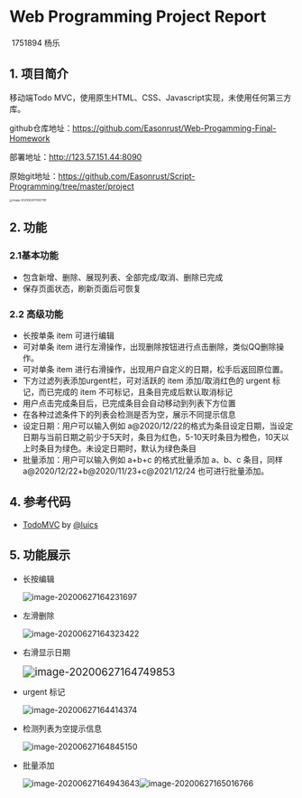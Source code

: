 

# 						Web Programming Project Report

​																																				1751894     杨乐

## 1. 项目简介

移动端Todo MVC，使用原生HTML、CSS、Javascript实现，未使用任何第三方库。

github仓库地址：https://github.com/Easonrust/Web-Progamming-Final-Homework

部署地址：http://123.57.151.44:8090

原始git地址：https://github.com/Easonrust/Script-Programming/tree/master/project

<img src="https://tva1.sinaimg.cn/large/007S8ZIlly1gg5t49z75fj30ke104wgi.jpg" alt="image-20200626170657181" style="zoom: 33%;" />

## 2. 功能

### 2.1基本功能

- 包含新增、删除、展现列表、全部完成/取消、删除已完成
- 保存页面状态，刷新页面后可恢复

### 2.2 高级功能

- 长按单条 item 可进行编辑
- 可对单条 item 进行左滑操作，出现删除按钮进行点击删除，类似QQ删除操作。
- 可对单条 item 进行右滑操作，出现用户自定义的日期，松手后返回原位置。
- 下方过滤列表添加urgent栏，可对活跃的 item 添加/取消红色的 urgent 标记，而已完成的 item 不可标记，且条目完成后默认取消标记
- 用户点击完成条目后，已完成条目会自动移动到列表下方位置
- 在各种过滤条件下的列表会检测是否为空，展示不同提示信息
- 设定日期：用户可以输入例如 a@2020/12/22的格式为条目设定日期，当设定日期与当前日期之前少于5天时，条目为红色，5-10天时条目为橙色，10天以上时条目为绿色。未设定日期时，默认为绿色条目
- 批量添加：用户可以输入例如 a+b+c 的格式批量添加 a、b、c 条目，同样 a@2020/12/22+b@2020/11/23+c@2021/12/24 也可进行批量添加。

## 4. 参考代码

- [TodoMVC](https://github.com/luics/web-dev/tree/master/examples/TodoMVC) by [@luics](https://github.com/luics)

## 5. 功能展示

- 长按编辑

  <img src="https://tva1.sinaimg.cn/large/007S8ZIlly1gg6yb41pzfj30ke10e405.jpg" alt="image-20200627164231697"  />

- 左滑删除

  <img src="https://tva1.sinaimg.cn/large/007S8ZIlly1gg6yb5byu9j30ka0zsmyq.jpg" alt="image-20200627164323422"  />

- 右滑显示日期

  <img src="https://tva1.sinaimg.cn/large/007S8ZIlly1gg6ybbrhi9j30fa0rgjtn.jpg" alt="image-20200627164749853" style="zoom:132%;" />

- urgent 标记

   <img src="https://tva1.sinaimg.cn/large/007S8ZIlly1gg6ybf4lmlj30k6104q4g.jpg" alt="image-20200627164414374"  />

- 检测列表为空提示信息

  ![image-20200627164845150](https://tva1.sinaimg.cn/large/007S8ZIlly1gg6ybiehoaj30k6102q4f.jpg)

- 批量添加

  ![image-20200627164943643](https://tva1.sinaimg.cn/large/007S8ZIlly1gg6ybm0jy9j30ke104dho.jpg)![image-20200627165016766](https://tva1.sinaimg.cn/large/007S8ZIlly1gg6ybpwo5tj30k8102jti.jpg)

